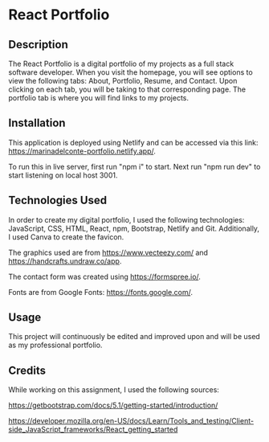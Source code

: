# React Portfolio

## Description
The React Portfolio is a digital portfolio of my projects as a full stack software developer. When you visit the homepage, you will see options to view the following tabs: About, Portfolio, Resume, and Contact. Upon clicking on each tab, you will be taking to that corresponding page. The portfolio tab is where you will find links to my projects.

## Installation
This application is deployed using Netlify and can be accessed via this link: https://marinadelconte-portfolio.netlify.app/.

To run this in live server, first run "npm i" to start. Next run "npm run dev" to start listening on local host 3001.

## Technologies Used
In order to create my digital portfolio, I used the following technologies: JavaScript, CSS, HTML, React, npm, Bootstrap, Netlify and Git. Additionally, I used Canva to create the favicon.

The graphics used are from https://www.vecteezy.com/ and https://handcrafts.undraw.co/app.

The contact form was created using https://formspree.io/. 

Fonts are from Google Fonts: https://fonts.google.com/.

## Usage
This project will continuously be edited and improved upon and will be used as my professional portfolio.

## Credits
While working on this assignment, I used the following sources:

https://getbootstrap.com/docs/5.1/getting-started/introduction/

https://developer.mozilla.org/en-US/docs/Learn/Tools_and_testing/Client-side_JavaScript_frameworks/React_getting_started




